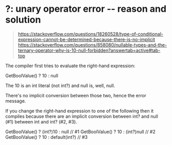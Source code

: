 ?: unary operator error -- reason and solution
====

> https://stackoverflow.com/questions/18260528/type-of-conditional-expression-cannot-be-determined-because-there-is-no-implicit
> https://stackoverflow.com/questions/858080/nullable-types-and-the-ternary-operator-why-is-10-null-forbidden?answertab=active#tab-top

The compiler first tries to evaluate the right-hand expression:

GetBoolValue() ? 10 : null

The 10 is an int literal (not int?) and null is, well, null. 

There's no implicit conversion between those two, hence the error message.

If you change the right-hand expression to one of the following then it compiles because there are an implicit conversion between int? and null (#1) between int and int? (#2, #3).

GetBoolValue() ? (int?)10 : null    // #1
GetBoolValue() ? 10 : (int?)null    // #2
GetBoolValue() ? 10 : default(int?) // #3

